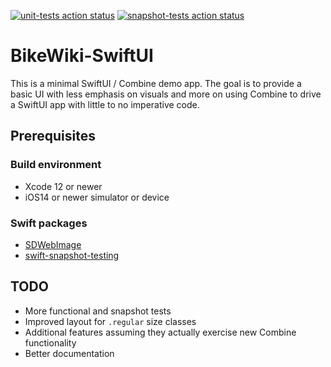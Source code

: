 [![unit-tests action status](https://github.com/dan-rodrigues/BikeWiki-SwiftUI/workflows/unit-tests/badge.svg)](https://github.com/dan-rodrigues/BikeWiki-SwiftUI/actions)
[![snapshot-tests action status](https://github.com/dan-rodrigues/BikeWiki-SwiftUI/workflows/snapshot-tests/badge.svg)](https://github.com/dan-rodrigues/BikeWiki-SwiftUI/actions)

# BikeWiki-SwiftUI

This is a minimal SwiftUI / Combine demo app. The goal is to provide a basic UI with less emphasis on visuals and more on using Combine to drive a SwiftUI app with little to no imperative code.

## Prerequisites

### Build environment

* Xcode 12 or newer
* iOS14 or newer simulator or device

### Swift packages

* [SDWebImage](https://github.com/SDWebImage/SDWebImage)
* [swift-snapshot-testing](https://github.com/pointfreeco/swift-snapshot-testing)

## TODO

* More functional and snapshot tests
* Improved layout for `.regular` size classes
* Additional features assuming they actually exercise new Combine functionality
* Better documentation
 
